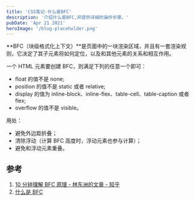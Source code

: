 ```yaml
---
title: 'CSS笔记-什么是BFC'
description: '介绍什么是BFC,并提供详细的操作步骤。'
pubDate: 'Apr 21 2021'
heroImage: '/blog-placeholder.png'
---
```


**BFC（块级格式化上下文）**是页面中的一块渲染区域，并且有一套渲染规则，它决定了其子元素将如何定位，以及和其他元素的关系和相互作用。

一个 HTML 元素要创建 BFC，则满足下列的任意一个即可：

- float 的值不是 none;
- position 的值不是 static 或者 relative;
- display 的值为 inline-block、inline-flex、table-cell、table-caption 或者 flex;
- overflow 的值不是 visible。

用处：

- 避免外边距折叠；
- 清除浮动（计算 BFC 高度时，浮动元素也参与计算）；
- 避免和浮动元素重叠。

## 参考

1. [10 分钟理解 BFC 原理 - 林东洲的文章 - 知乎](https://zhuanlan.zhihu.com/p/25321647)
2. [什么是 BFC](https://www.cnblogs.com/libin-1/p/7098468.html)
